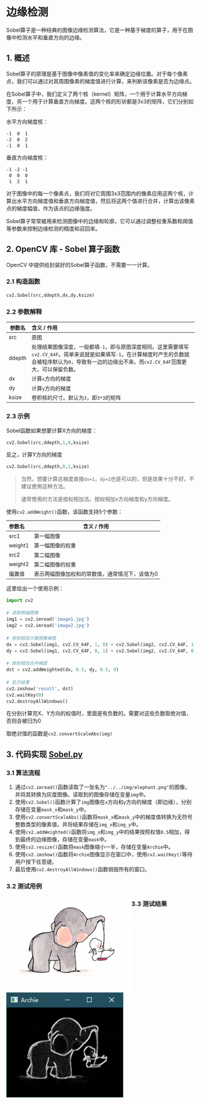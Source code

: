 # 边缘检测

Sobel算子是一种经典的图像边缘检测算法，它是一种基于梯度的算子，用于在图像中检测水平和垂直方向的边缘。

## 1. 概述

Sobel算子的原理是基于图像中像素值的变化率来确定边缘位置。对于每个像素点，我们可以通过对其周围像素的梯度值进行计算，来判断该像素是否为边缘点。

在Sobel算子中，我们定义了两个核（kernel）矩阵，一个用于计算水平方向梯度，另一个用于计算垂直方向梯度。这两个核的形状都是3x3的矩阵，它们分别如下所示：

水平方向梯度核：

```
-1  0  1
-2  0  2
-1  0  1
```

垂直方向梯度核：

```
-1 -2 -1
 0  0  0
 1  2  1
```

对于图像中的每一个像素点，我们将对它周围3x3范围内的像素应用这两个核，计算出水平方向梯度值和垂直方向梯度值，然后将这两个值进行合并，计算出该像素点的梯度幅值，作为该点的边缘强度。

Sobel算子常常被用来检测图像中的边缘和轮廓，它可以通过调整权重系数和阈值等参数来控制边缘检测的精度和召回率。

## 2. OpenCV 库 - Sobel 算子函数

OpenCV 中提供给封装好的Sobel算子函数，不需要一一计算。

### 2.1 构造函数

```python
cv2.Sobel(src,ddepth,dx,dy,ksize)
```

### 2.2 参数解释

| 参数名 | 含义 / 作用                                                  |
| ------ | :----------------------------------------------------------- |
| src    | 原图                                                         |
| ddepth | 处理结果图像深度，一般都填`-1`，即与原图深度相同。这里需要填写`cv2.CV_64F`。简单来说就是如果填写`-1`，在计算梯度时产生的负数就会被程序默认为`0`，导致有一边的边缘出不来。而`cv2.CV_64F`范围更大，可以保留负数。 |
| dx     | 计算`x`方向的梯度                                            |
| dy     | 计算`y`方向的梯度                                            |
| ksize  | 卷积核的尺寸。默认为`3`，即`3*3`的矩阵                       |

### 2.3 示例

Sobel函数如果想要计算X方向的梯度：

```python
cv2.Sobel(src,ddepth,1,0,ksize)
```

反之，计算Y方向的梯度

```python
cv2.Sobel(src,ddepth,0,1,ksize)
```

> 当然，想要计算总梯度直接`dx=1`，`dy=1`也是可以的，但是效果十分不好。不建议使用这种方法。
>
> 通常使用的方法是按权相加法。按权相加x方向梯度和y方向梯度。

使用`cv2.addWeight()`函数，该函数支持5个参数：

| 参数名  | 含义 / 作用                                     |
| :------ | ----------------------------------------------- |
| src1    | 第一幅图像                                      |
| weight1 | 第一幅图像的权重                                |
| src2    | 第二幅图像                                      |
| weight2 | 第二幅图像的权重                                |
| 偏置值  | 表示两幅图像加权和的常数值，通常情况下，该值为0 |

这里给出一个使用示例：

```python
import cv2

# 读取两幅图像
img1 = cv2.imread('image1.jpg')
img2 = cv2.imread('image2.jpg')

# 按权相加计算图像梯度
dx = cv2.Sobel(img1, cv2.CV_64F, 1, 0) + cv2.Sobel(img2, cv2.CV_64F, 1, 0)
dy = cv2.Sobel(img1, cv2.CV_64F, 0, 1) + cv2.Sobel(img2, cv2.CV_64F, 0, 1)

# 按权相加合并梯度
dst = cv2.addWeighted(dx, 0.5, dy, 0.5, 0)

# 显示结果
cv2.imshow('result', dst)
cv2.waitKey(0)
cv2.destroyAllWindows()
```

在分别计算完X、Y方向的权值时，里面是有负数的。需要对这些负数取绝对值，否则会被归为0

取绝对值的函数是`cv2.convertScaleAbs(img)`

## 3. 代码实现 [Sobel.py](Sobel.py)

### 3.1 算法流程

1. 通过`cv2.imread()`函数读取了一张名为`"../../img/elephant.png"`的图像，并将其转换为灰度图像。读取到的图像存储在变量`img`中。
2. 使用`cv2.Sobel()`函数计算了`img`图像在`x`方向和`y`方向的梯度（即边缘），分别存储在变量`mask_x`和`mask_y`中。
3. 使用`cv2.convertScaleAbs()`函数将`mask_x`和`mask_y`中的梯度值转换为无符号整数类型的像素值，并将结果存储在`img_x`和`img_y`中。
4. 使用`cv2.addWeighted()`函数将`img_x`和`img_y`中的结果按照权值`0.5`相加，得到最终的边缘图像，存储在变量`mask`中。
5. 使用`cv2.resize()`函数将`mask`图像缩小一半，存储在变量`Archie`中。
6. 使用`cv2.imshow()`函数将`Archie`图像显示在窗口中，使用`cv2.waitKey()`等待用户按下任意键。
7. 最后使用`cv2.destroyAllWindows()`函数销毁所有的窗口。

### 3.2 测试用例

<img align="left" src="../../img/elephant.png" alt="elephant" style="zoom:70%;" />

### 3.3 测试结果

<img align="left" src="Test/Test-Output.png" alt="elephant" style="zoom:130%;" />